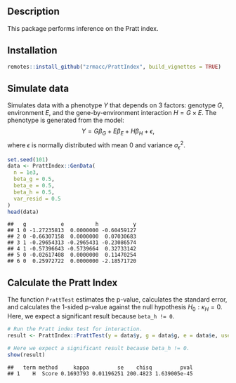 
## Description

This package performs inference on the Pratt index.

## Installation

``` r
remotes::install_github("zrmacc/PrattIndex", build_vignettes = TRUE)
```

## Simulate data

Simulates data with a phenotype $Y$ that depends on 3 factors: genotype
$G$, environment $E$, and the gene-by-environment interaction
$H = G \times E$. The phenotype is generated from the model: $$
Y = G\beta_{G} + E\beta_{E} + H\beta_{H} + \epsilon,
$$ where $\epsilon$ is normally distributed with mean 0 and variance
$\sigma_{\epsilon}^{2}$.

``` r
set.seed(101)
data <- PrattIndex::GenData(
  n = 1e3,
  beta_g = 0.5,
  beta_e = 0.5,
  beta_h = 0.5,
  var_resid = 0.5
)
head(data)
```

    ##   g           e          h           y
    ## 1 0 -1.27235813  0.0000000 -0.60459127
    ## 2 0 -0.66307158  0.0000000  0.07030683
    ## 3 1 -0.29654313 -0.2965431 -0.23086574
    ## 4 1 -0.57396643 -0.5739664  0.32733142
    ## 5 0 -0.02617408  0.0000000  0.11470254
    ## 6 0  0.25972722  0.0000000 -2.18571720

## Calculate the Pratt Index

The function `PrattTest` estimates the p-value, calculates the standard
error, and calculates the 1-sided p-value against the null hypothesis
$H_{0}: \kappa_{H} = 0$. Here, we expect a significant result because
`beta_h != 0`.

``` r
# Run the Pratt index test for interaction.
result <- PrattIndex::PrattTest(y = data$y, g = data$g, e = data$e, use_score_test = TRUE)

# Here we expect a significant result because beta_h != 0.
show(result)
```

    ##   term method     kappa         se    chisq         pval
    ## 1    H  Score 0.1693793 0.01196251 200.4823 1.639005e-45
